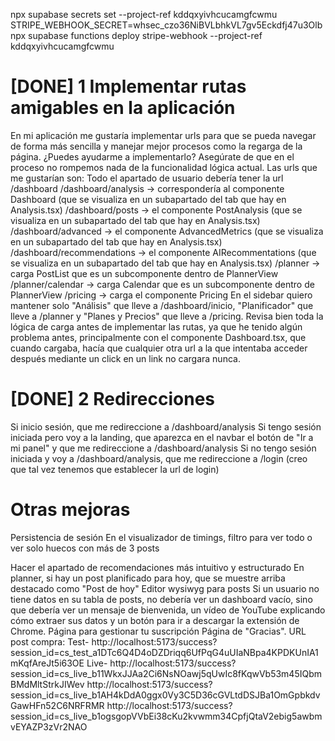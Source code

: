 npx supabase secrets set --project-ref kddqxyivhcucamgfcwmu STRIPE_WEBHOOK_SECRET=whsec_czo36NiBVLbhkVL7gv5Eckdfj47u3Olb
npx supabase functions deploy stripe-webhook --project-ref kddqxyivhcucamgfcwmu

# [DONE] 1 Implementar rutas amigables en la aplicación
En mi aplicación me gustaría implementar urls para que se pueda navegar de forma más sencilla y manejar mejor procesos como la regarga de la página. ¿Puedes ayudarme a implementarlo?
Asegúrate de que en el proceso no rompemos nada de la funcionalidad lógica actual.
Las urls que me gustarían son:
Todo el apartado de usuario debería tener la url /dashboard
/dashboard/analysis -> correspondería al componente Dashboard (que se visualiza en un subapartado del tab que hay en Analysis.tsx)
/dashboard/posts -> el componente PostAnalysis (que se visualiza en un subapartado del tab que hay en Analysis.tsx)
/dashboard/advanced -> el componente AdvancedMetrics (que se visualiza en un subapartado del tab que hay en Analysis.tsx)
/dashboard/recommendations -> el componente AIRecommentations (que se visualiza en un subapartado del tab que hay en Analysis.tsx)
/planner -> carga PostList que es un subcomponente dentro de PlannerView
/planner/calendar -> carga Calendar que es un subcomponente dentro de PlannerView
/pricing -> carga el componente Pricing
En el sidebar quiero mantener solo "Análisis" que lleve a /dashboard/inicio, "Planificador" que lleve a /planner y "Planes y Precios" que lleve a /pricing.
Revisa bien toda la lógica de carga antes de implementar las rutas, ya que he tenido algún problema antes, principalmente con el componente Dashboard.tsx, que cuando cargaba, hacía que cualquier otra url a la que intentaba acceder después mediante un click en un link no cargara nunca.

# [DONE] 2 Redirecciones
Si inicio sesión, que me redireccione a /dashboard/analysis
Si tengo sesión iniciada pero voy a la landing, que aparezca en el navbar el botón de "Ir a mi panel" y que me redireccione a /dashboard/analysis
Si no tengo sesión iniciada y voy a /dashboard/analysis, que me redireccione a /login (creo que tal vez tenemos que establecer la url de login)




# Otras mejoras

Persistencia de sesión
En el visualizador de timings, filtro para ver todo o ver solo huecos con más de 3 posts

Hacer el apartado de recomendaciones más intuitivo y estructurado
En planner, si hay un post planificado para hoy, que se muestre arriba destacado como "Post de hoy"
Editor wysiwyg para posts
Si un usuario no tiene datos en su tabla de posts, no debería ver un dashboard vacío, sino que debería ver un mensaje de bienvenida, un vídeo de YouTube explicando cómo extraer sus datos y un botón para ir a descargar la extensión de Chrome.
Página para gestionar tu suscripción
Página de "Gracias". URL post compra:
    Test-  http://localhost:5173/success?session_id=cs_test_a1DTc6Q4D4oDZDriqq6UfPqG4uUIaNBpa4KPDKUnIA1mKqfAreJt5i63OE
    Live- http://localhost:5173/success?session_id=cs_live_b11WkxJJAa2Ci6NsNOawj5qUwIc8fKqwVb53m45IQbmBMdMltStrkJIWev
    http://localhost:5173/success?session_id=cs_live_b1AH4kDdA0ggx0Vy3C5D36cGVLtdDSJBa1OmGpbkdvGawHFn52C6NRFRMR
    http://localhost:5173/success?session_id=cs_live_b1ogsgopVVbEi38cKu2kvwmm34CpfjQtaV2ebig5awbmvEYAZP3zVr2NAO






